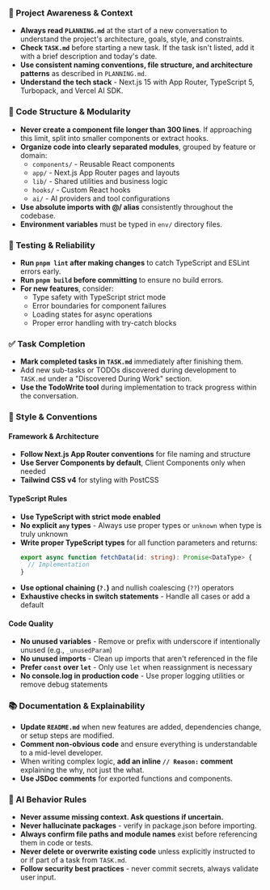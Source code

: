 ### 🔄 Project Awareness & Context
- **Always read `PLANNING.md`** at the start of a new conversation to understand the project's architecture, goals, style, and constraints.
- **Check `TASK.md`** before starting a new task. If the task isn't listed, add it with a brief description and today's date.
- **Use consistent naming conventions, file structure, and architecture patterns** as described in `PLANNING.md`.
- **Understand the tech stack** - Next.js 15 with App Router, TypeScript 5, Turbopack, and Vercel AI SDK.

### 🧱 Code Structure & Modularity
- **Never create a component file longer than 300 lines**. If approaching this limit, split into smaller components or extract hooks.
- **Organize code into clearly separated modules**, grouped by feature or domain:
  - `components/` - Reusable React components
  - `app/` - Next.js App Router pages and layouts
  - `lib/` - Shared utilities and business logic
  - `hooks/` - Custom React hooks
  - `ai/` - AI providers and tool configurations
- **Use absolute imports with @/ alias** consistently throughout the codebase.
- **Environment variables** must be typed in `env/` directory files.

### 🧪 Testing & Reliability
- **Run `pnpm lint` after making changes** to catch TypeScript and ESLint errors early.
- **Run `pnpm build` before committing** to ensure no build errors.
- **For new features**, consider:
  - Type safety with TypeScript strict mode
  - Error boundaries for component failures
  - Loading states for async operations
  - Proper error handling with try-catch blocks

### ✅ Task Completion
- **Mark completed tasks in `TASK.md`** immediately after finishing them.
- Add new sub-tasks or TODOs discovered during development to `TASK.md` under a "Discovered During Work" section.
- **Use the TodoWrite tool** during implementation to track progress within the conversation.

### 📎 Style & Conventions

#### Framework & Architecture
- **Follow Next.js App Router conventions** for file naming and structure
- **Use Server Components by default**, Client Components only when needed
- **Tailwind CSS v4** for styling with PostCSS

#### TypeScript Rules
- **Use TypeScript with strict mode enabled**
- **No explicit `any` types** - Always use proper types or `unknown` when type is truly unknown
- **Write proper TypeScript types** for all function parameters and returns:
  ```typescript
  export async function fetchData(id: string): Promise<DataType> {
    // Implementation
  }
  ```
- **Use optional chaining (`?.`)** and nullish coalescing (`??`) operators
- **Exhaustive checks in switch statements** - Handle all cases or add a default

#### Code Quality
- **No unused variables** - Remove or prefix with underscore if intentionally unused (e.g., `_unusedParam`)
- **No unused imports** - Clean up imports that aren't referenced in the file
- **Prefer `const` over `let`** - Only use `let` when reassignment is necessary
- **No console.log in production code** - Use proper logging utilities or remove debug statements

### 📚 Documentation & Explainability
- **Update `README.md`** when new features are added, dependencies change, or setup steps are modified.
- **Comment non-obvious code** and ensure everything is understandable to a mid-level developer.
- When writing complex logic, **add an inline `// Reason:` comment** explaining the why, not just the what.
- **Use JSDoc comments** for exported functions and components.

### 🧠 AI Behavior Rules
- **Never assume missing context. Ask questions if uncertain.**
- **Never hallucinate packages** - verify in package.json before importing.
- **Always confirm file paths and module names** exist before referencing them in code or tests.
- **Never delete or overwrite existing code** unless explicitly instructed to or if part of a task from `TASK.md`.
- **Follow security best practices** - never commit secrets, always validate user input.
